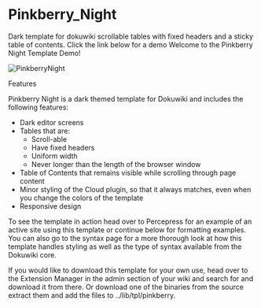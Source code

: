 # Pinkberry_Night
Dark template for dokuwiki scrollable tables with fixed headers and a sticky table of contents. Click the link below for a demo
Welcome to the Pinkberry Night Template Demo!

![PinkberryNight](https://user-images.githubusercontent.com/89228316/155003993-ef9b6315-e0e9-4bde-b806-ca77615daabf.png)

Features

Pinkberry Night is a dark themed template for Dokuwiki and includes the following features:

* Dark editor screens
* Tables that are:
  * Scroll-able
  * Have fixed headers
  * Uniform width
  * Never longer than the length of the browser window
* Table of Contents that remains visible while scrolling through page content
* Minor styling of the Cloud plugin, so that it always matches, even when you change the colors of the template
* Responsive design

To see the template in action head over to Percepress for an example of an active site using this template or continue below for formatting examples. You can also go to the syntax page for a more thorough look at how this template handles styling as well as the type of syntax available from the Dokuwiki core.

If you would like to download this template for your own use, head over to the Extension Manager in the admin section of your wiki and search for and download it from there. Or download one of the binaries from the source extract them and add the files to ../lib/tpl/pinkberry.

